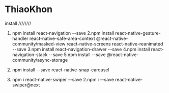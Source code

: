 # ThiaoKhon

install
////////

1. npm install react-navigation --save
   2.npm install react-native-gesture-handler
   react-native-safe-area-context @react-native-community/masked-view
   react-native-screens react-native-reanimated --save
   3.npm install react-navigation-drawer --save
   4.npm install react-navigation-stack --save
   5.npm install --save @react-native-community/async-storage
   
2. npm install --save react-native-snap-carousel

3. npm i react-native-swiper --save
   2.npm i --save react-native-swiper@next